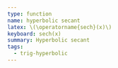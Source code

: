 ```yaml
---
type: function
name: hyperbolic secant
latex: \(\operatorname{sech}(x)\)
keyboard: sech(x)
summary: Hyperbolic secant
tags:
  - trig-hyperbolic
---
```

